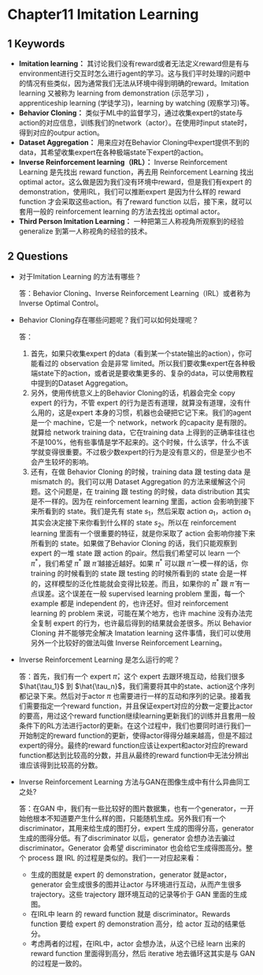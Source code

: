 # Chapter11 Imitation Learning 

## 1 Keywords

- **Imitation learning：**  其讨论我们没有reward或者无法定义reward但是有与environment进行交互时怎么进行agent的学习。这与我们平时处理的问题中的情况有些类似，因为通常我们无法从环境中得到明确的reward。Imitation learning 又被称为 learning from demonstration (示范学习) ，apprenticeship learning (学徒学习)，learning by watching (观察学习)等。
- **Behavior Cloning：** 类似于ML中的监督学习，通过收集expert的state与action的对应信息，训练我们的network（actor）。在使用时input state时，得到对应的outpur action。
- **Dataset Aggregation：** 用来应对在Behavior Cloning中expert提供不到的data，其希望收集expert在各种极端state下expert的action。
- **Inverse Reinforcement learning（IRL）：** Inverse Reinforcement Learning 是先找出 reward function，再去用 Reinforcement Learning 找出 optimal actor。这么做是因为我们没有环境中reward，但是我们有expert 的demonstration，使用IRL，我们可以推断expert 是因为什么样的 reward function 才会采取这些action。有了reward function 以后，接下来，就可以套用一般的 reinforcement learning 的方法去找出 optimal actor。
- **Third Person Imitation Learning：** 一种把第三人称视角所观察到的经验 generalize 到第一人称视角的经验的技术。

## 2 Questions

- 对于Imitation Learning 的方法有哪些？

  答：Behavior Cloning、Inverse Reinforcement Learning（IRL）或者称为Inverse Optimal Control。

- Behavior Cloning存在哪些问题呢？我们可以如何处理呢？

  答：

  1. 首先，如果只收集expert 的data（看到某一个state输出的action），你可能看过的 observation 会是非常 limited。所以我们要收集expert在各种极端state下的action，或者说是要收集更多的、复杂的data，可以使用教程中提到的Dataset Aggregation。
  2. 另外，使用传统意义上的Behavior Cloning的话，机器会完全 copy expert 的行为，不管 expert 的行为是否有道理，就算没有道理，没有什么用的，这是expert 本身的习惯，机器也会硬把它记下来。我们的agent是一个 machine，它是一个 network，network 的capacity 是有限的。就算给 network training data，它在training data 上得到的正确率往往也不是100%，他有些事情是学不起来的。这个时候，什么该学，什么不该学就变得很重要。不过极少数expert的行为是没有意义的，但是至少也不会产生较坏的影响。
  3. 还有，在做 Behavior Cloning 的时候，training data 跟 testing data 是 mismatch 的。我们可以用 Dataset Aggregation 的方法来缓解这个问题。这个问题是，在 training 跟 testing 的时候，data distribution 其实是不一样的。因为在 reinforcement learning 里面，action 会影响到接下来所看到的 state。我们是先有 state $s_1$，然后采取 action $a_1$，action $a_1$ 其实会决定接下来你看到什么样的 state $s_2$。所以在 reinforcement learning 里面有一个很重要的特征，就是你采取了 action 会影响你接下来所看到的 state。如果做了Behavior Cloning 的话，我们只能观察到 expert 的一堆 state 跟 action 的pair。然后我们希望可以 learn 一个 $\pi^*$，我们希望 $\pi^*$ 跟 $\hat{\pi}$ 越接近越好。如果 $\pi^*$ 可以跟 $\hat{\pi}$ 一模一样的话，你 training 的时候看到的 state 跟 testing 的时候所看到的 state 会是一样的，这样模型的泛化性能就会变得比较差。而且，如果你的 $\pi^*$ 跟 $\hat{\pi}$ 有一点误差。这个误差在一般 supervised learning problem 里面，每一个 example 都是 independent 的，也许还好。但对 reinforcement learning 的 problem 来说，可能在某个地方，也许 machine 没有办法完全复制 expert 的行为，也许最后得到的结果就会差很多。所以 Behavior Cloning 并不能够完全解决 Imatation learning 这件事情，我们可以使用另外一个比较好的做法叫做 Inverse Reinforcement Learning。


- Inverse Reinforcement Learning 是怎么运行的呢？

  答：首先，我们有一个 expert $\hat{\pi}$，这个 expert 去跟环境互动，给我们很多 $\hat{\tau_1}$ 到 $\hat{\tau_n}$，我们需要将其中的state、action这个序列都记录下来。然后对于actor $\pi$ 也需要进行一样的互动和序列的记录。接着我们需要指定一个reward function，并且保证expert对应的分数一定要比actor的要高，用过这个reward function继续learning更新我们的训练并且套用一般条件下的RL方法进行actor的更新。在这个过程中，我们也要同时进行我们一开始制定的reward function的更新，使得actor得得分越来越高，但是不超过expert的得分。最终的reward function应该让expert和actor对应的reward function都达到比较高的分数，并且从最终的reward function中无法分辨出谁应该得到比较高的分数。

- Inverse Reinforcement Learning 方法与GAN在图像生成中有什么异曲同工之处?

  答：在GAN 中，我们有一些比较好的图片数据集，也有一个generator，一开始他根本不知道要产生什么样的图，只能随机生成。另外我们有一个discriminator，其用来给生成的图打分，expert 生成的图得分高，generator 生成的图得分低。有了discriminator 以后，generator 会想办法去骗过 discriminator。Generator 会希望 discriminator 也会给它生成得图高分。整个 process 跟 IRL 的过程是类似的。我们一一对应起来看：

  * 生成的图就是 expert 的 demonstration，generator 就是actor，generator 会生成很多的图并让actor 与环境进行互动，从而产生很多 trajectory。这些 trajectory 跟环境互动的记录等价于 GAN 里面的生成图。
  * 在IRL中 learn 的 reward function 就是 discriminator。Rewards function 要给 expert 的 demonstration 高分，给 actor 互动的结果低分。
  * 考虑两者的过程，在IRL中，actor 会想办法，从这个已经 learn 出来的 reward function 里面得到高分，然后 iterative 地去循环这其实是与 GAN 的过程是一致的。
